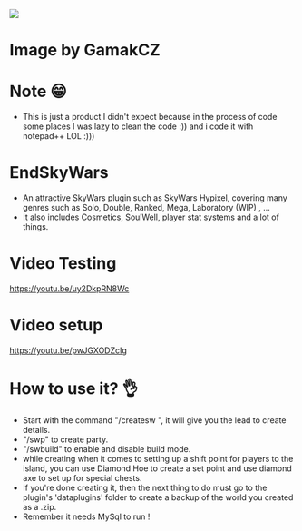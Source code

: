 <a align="center"><img src="https://image.ibb.co/m90xoy/sw.png"></img></a>
# Image by GamakCZ
# Note 😁
- This is just a product I didn't expect because in the process of code some places I was lazy to clean the code :)) and i code it with notepad++ LOL :)))
# EndSkyWars
- An attractive SkyWars plugin such as SkyWars Hypixel, covering many genres such as Solo, Double, Ranked, Mega, Laboratory (WIP) , ...
- It also includes Cosmetics, SoulWell, player stat systems and a lot of things.
# Video Testing
https://youtu.be/uy2DkpRN8Wc

# Video setup
https://youtu.be/pwJGXODZcIg

# How to use it? 👌
- Start with the command "/createsw <name>", it will give you the lead to create details.
- "/swp" to create party.
- "/swbuild" to enable and disable build mode.
- while creating when it comes to setting up a shift point for players to the island, you can use Diamond Hoe to create a set point and use diamond axe to set up for special chests.
- If you're done creating it, then the next thing to do must go to the plugin's 'dataplugins' folder to create a backup of the world you created as a .zip.
- Remember it needs MySql to run !
